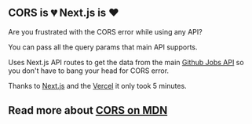 ## CORS is 💔 Next.js is ♥

Are you frustrated with the CORS error while using any API?


You can pass all the query params that main API supports. 



Uses Next.js API routes to get the data from the main [Github Jobs API](https://jobs.github.com/positions.json) so you don't have to bang your head for CORS error.

Thanks to [Next.js](https://nextjs.org/) and the [Vercel](https://vercel.com/) it only took 5 minutes.

## Read more about [CORS on MDN](https://developer.mozilla.org/en-US/docs/Web/HTTP/CORS)
